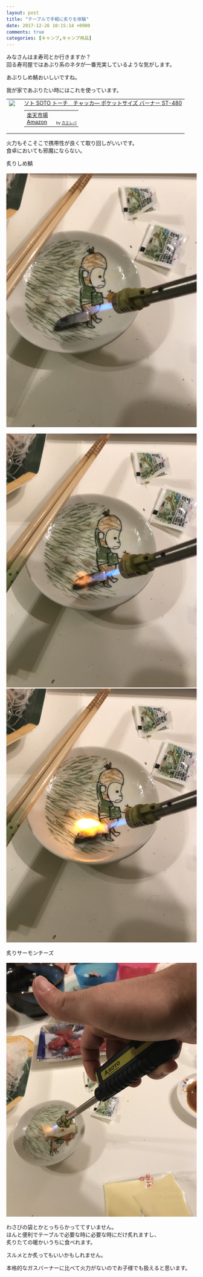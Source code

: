 ```yaml
---
layout: post
title: "テーブルで手軽に炙りを体験"
date: 2017-12-26 10:15:14 +0900
comments: true
categories: [キャンプ,キャンプ用品]
---
```


みなさんはま寿司とか行きますか？  
回る寿司屋ではあぶり系のネタが一番充実しているような気がします。  
  
あぶりしめ鯖おいしいですね。  
  
<!-- more -->    
    
<script async src="//pagead2.googlesyndication.com/pagead/js/adsbygoogle.js"></script>    
<ins class="adsbygoogle"    
     style="display:block; text-align:center;"    
     data-ad-layout="in-article"    
     data-ad-format="fluid"    
     data-ad-client="ca-pub-7039502723411845"    
     data-ad-slot="8206045005"></ins>    
<script>    
     (adsbygoogle = window.adsbygoogle || []).push({});    
</script>    
  
我が家であぶりたい時にはこれを使っています。  
  
<table  border="0" cellpadding="5" style="border:none"><tr><td valign="top" style="border:none"><a href="https://hb.afl.rakuten.co.jp/hgc/g00r3jp6.4dryw726.g00r3jp6.4dryxab7/?pc=https%3A%2F%2Fitem.rakuten.co.jp%2Fhimaraya%2F0000000322484%2F&m=http%3A%2F%2Fm.rakuten.co.jp%2Fhimaraya%2Fi%2F10087427%2F" target="_blank" ><img src="https://thumbnail.image.rakuten.co.jp/@0_mall/himaraya/cabinet/tentou3bai_1/0000000322484_r1_01.jpg?_ex=128x128" border="0" style="margin-right:10px" /></a></td><td valign="top" style="border:none;text-align:left"><div class="kaerebalink-name" style="margin-bottom:10px;line-height:120%"><a href="https://hb.afl.rakuten.co.jp/hgc/g00r3jp6.4dryw726.g00r3jp6.4dryxab7/?pc=https%3A%2F%2Fitem.rakuten.co.jp%2Fhimaraya%2F0000000322484%2F&m=http%3A%2F%2Fm.rakuten.co.jp%2Fhimaraya%2Fi%2F10087427%2F" target="_blank" >ソト SOTO トーチ　チャッカ— ポケットサイズ バーナー ST-480</a></div><div class="kaerebalink-detail" style="margin-bottom:5px;"></div><table style="border:none;margin-top:10px"><tr><td style="border:none;text-align:left;"><div class="shoplinkrakuten" style="margin-right:5px"><a href="https://hb.afl.rakuten.co.jp/hgc/16102ad8.0804351d.16102ad9.09702e1c/?pc=http%3A%2F%2Fsearch.rakuten.co.jp%2Fsearch%2Fmall%2FSOTO%2520%25E3%2583%259D%25E3%2582%25B1%25E3%2583%2583%25E3%2583%2588%25E3%2583%2588%25E3%2583%25BC%25E3%2583%2581%2F-%2Ff.1-p.1-s.1-sf.0-st.A-v.2%3Fx%3D0%26scid%3Daf_ich_link_urltxt%26m%3Dhttp%3A%2F%2Fm.rakuten.co.jp%2F" target="_blank" >楽天市場</a></div><div class="shoplinkamazon" style="margin-right:5px"><a href="http://www.amazon.co.jp/gp/search?keywords=SOTO%20%E3%83%9D%E3%82%B1%E3%83%83%E3%83%88%E3%83%88%E3%83%BC%E3%83%81&__mk_ja_JP=%E3%82%AB%E3%82%BF%E3%82%AB%E3%83%8A&tag=gogosakura-22" target="_blank" >Amazon</a></div></td><td style="vertical-align:bottom;padding-left:10px;font-size:x-small;border:none">by <a href="http://kaereba.com" rel="nofollow" target="_blank">カエレバ</a></td></tr></table></font></td></tr></table>  
  
火力もそこそこで携帯性が良くて取り回しがいいです。  
食卓においても邪魔にならない。  
  
炙りしめ鯖  
<a href="/images/blog/20171226/IMG_3432.jpg" data-lightbox="aburi" data-title=""/>  
  <img src="/images/blog/20171226/IMG_3432.jpg">  
</a>  
  
<a href="/images/blog/20171226/IMG_3433.jpg" data-lightbox="aburi" data-title=""/>  
  <img src="/images/blog/20171226/IMG_3433.jpg">  
</a>  
  
<a href="/images/blog/20171226/IMG_3434.jpg" data-lightbox="aburi" data-title=""/>  
  <img src="/images/blog/20171226/IMG_3434.jpg">  
</a>  
  
炙りサーモンチーズ  
<a href="/images/blog/20171226/IMG_3437.jpg" data-lightbox="aburi" data-title=""/>  
  <img src="/images/blog/20171226/IMG_3437.jpg">  
</a>  
  
  
わさびの袋とかとっちらかっててすいません。  
ほんと便利でテーブルで必要な時に必要な時にだけ炙れますし、  
炙りたての暖かいうちに食べれます。  
  
スルメとか炙ってもいいかもしれません。  
  
本格的なガスバーナーに比べて火力がないのでお子様でも扱えると思います。  

